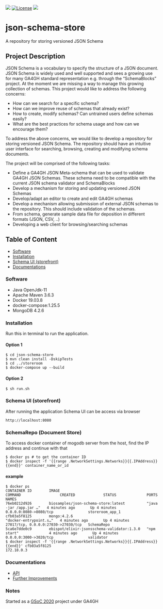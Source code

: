[![](https://img.shields.io/badge/EBIBioSamples-json--schema--repo-blue)](https://www.ebi.ac.uk/)
[![License](https://img.shields.io/badge/License-Apache%202.0-yellowgreen.svg)](https://opensource.org/licenses/Apache-2.0)
[![](https://img.shields.io/badge/spring--boot-2.2.7.RELEASE-green)]()
# json-schema-store
A repository for storing versioned JSON Schema

## Project Description
JSON Schema is a vocabulary to specify the structure of a JSON document. JSON Schema is widely used and well supported and sees a growing use for many GA4GH standard representation e.g. through the “SchemaBlocks” project.
At the moment we are missing a way to manage this growing collection of schemas. This project would like to address the following concerns:
* How can we search for a specific schema? 
* How can we improve reuse of schemas that already exist?
* How to create, modify schemas? Can untrained users define schemas easily? 
* What are the best practices for schema usage and how can we encourage them?

To address the above concerns, we would like to develop a repository for storing versioned JSON Schema. The repository should have an intuitive user interface for searching, browsing, creating and modifying schema documents. 

The project will be comprised of the following tasks:
* Define a GA4GH JSON Meta-schema that can be used to validate GA4GH JSON Schemas. These schema need to be compatible with the current JSON schema validator and SchemaBlocks
* Develop a mechanism for storing and updating versioned JSON Schemas 
* Develop/adapt an editor to create and edit GA4GH schemas
* Develop a mechanism allowing submission of external JSON schemas to the repository. This should include validation of the schemas.
* From schema, generate sample data file for deposition in different formats (JSON, CSV, ..) 
* Developing a web client for browsing/searching schemas

## Table of Content
- [Software](#software)
- [Installation](#installation)
- [Schema UI (storefront)](#schema-ui-storefront)
- [Documentations](#documentations)

### Software
* Java OpenJdk-11
* Apache Maven 3.6.3
* Docker 19.03.8
* docker-compose:1.25.5
* MongoDB 4.2.6
### Installation
Run this in terminal to run the application.

#### Option 1
```shell script
$ cd json-schema-store
$ mvn clean install -DskipTests
$ cd ../storeroom
$ docker-compose up --build
```
#### Option 2
```shell script
$ sh run.sh
```
### Schema UI (storefront)
After running the application Schema UI can be access via browser
```http request
http://localhost:8080
```
### SchemaRepo (Document Store)
To access docker container of mogodb server from the host, find the IP address and continue with that
```shell script
$ docker ps # to get the container ID
$ docker inspect -f '{{range .NetworkSettings.Networks}}{{.IPAddress}}{{end}}' container_name_or_id
```
#### example
```shell script
$ docker ps
CONTAINER ID        IMAGE                                        COMMAND                  CREATED             STATUS              PORTS                                 NAMES
76eb0212d926        biosamples/json-schema-store:latest          "java -jar /app.jar …"   4 minutes ago       Up 4 minutes        0.0.0.0:8080->8080/tcp                storeroom_app_1
cfb03a5f8125        mongo:4.2.6                                  "docker-entrypoint.s…"   4 minutes ago       Up 4 minutes        27017/tcp, 0.0.0.0:27030->27030/tcp   SchemaRepo
5ca6e7dde0c9        ebispot/elixir-jsonsschema-validator:1.3.0   "npm start"              4 minutes ago       Up 4 minutes        0.0.0.0:3000->3020/tcp                validator
$ docker inspect -f '{{range .NetworkSettings.Networks}}{{.IPAddress}}{{end}}' cfb03a5f8125
172.18.0.3
```
### Documentations
* [API](https://github.com/EBIBioSamples/json-schema-store/wiki/API-Reference)
* [Further Improvements](https://github.com/EBIBioSamples/json-schema-store/wiki/Further-Improvements)

### Notes
Started as a [GSoC 2020](https://gist.github.com/Hashan-Rashmi-Perera/99f6983bcfb11e7990abbdd484796854) project under GA4GH 
